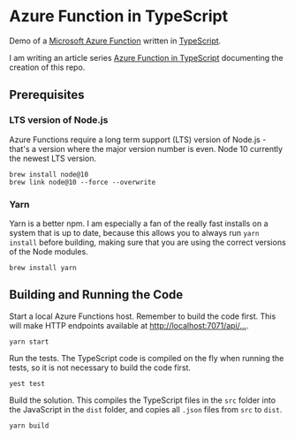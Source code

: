 # Azure Function in TypeScript

Demo of a [Microsoft Azure Function](https://docs.microsoft.com/en-us/azure/azure-functions/functions-overview) written in [TypeScript](https://www.typescriptlang.org/).

I am writing an article series [Azure Function in TypeScript](https://janaagaard.com/blog/2019-06-12-azure-functions-in-typescript) documenting the creation of this repo.

## Prerequisites

### LTS version of Node.js

Azure Functions require a long term support (LTS) version of Node.js - that's a version where the major version number is even. Node 10 currently the newest LTS version.

    brew install node@10
    brew link node@10 --force --overwrite

### Yarn

Yarn is a better npm. I am especially a fan of the really fast installs on a system that is up to date, because this allows you to always run `yarn install` before building, making sure that you are using the correct versions of the Node modules.

    brew install yarn

## Building and Running the Code

Start a local Azure Functions host. Remember to build the code first. This will make HTTP endpoints available at <http://localhost:7071/api/...>.

    yarn start

Run the tests. The TypeScript code is compiled on the fly when running the tests, so it is not necessary to build the code first.

    yest test

Build the solution. This compiles the TypeScript files in the `src` folder into the JavaScript in the `dist` folder, and copies all `.json` files from `src` to `dist`.

    yarn build
